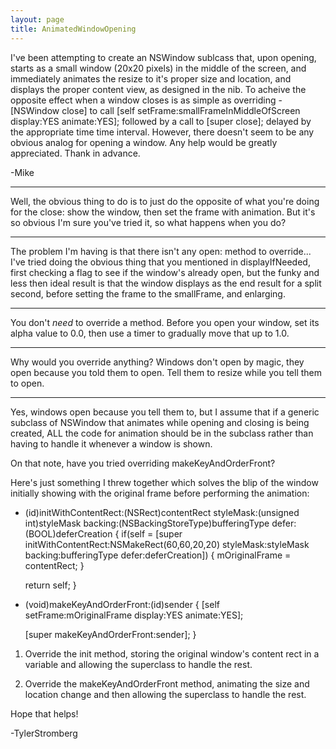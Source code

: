 ```yaml
---
layout: page
title: AnimatedWindowOpening
---
```





I've been attempting to create an NSWindow sublcass that, upon opening, starts as a small window (20x20 pixels) in the middle of the screen, and immediately animates the resize to it's proper size and location, and displays the proper content view, as designed in the nib.  To acheive the opposite effect when a window closes is as simple as overriding -[NSWindow close] to call [self setFrame:smallFrameInMiddleOfScreen display:YES animate:YES]; followed by a call to [super close]; delayed by the appropriate time time interval.  However, there doesn't seem to be any obvious analog for opening a window.  Any help would be greatly appreciated.  Thank in advance.


-Mike

----
Well, the obvious thing to do is to just do the opposite of what you're doing for the close: show the window, then set the frame with animation. But it's so obvious I'm sure you've tried it, so what happens when you do?

----
The problem I'm having is that there isn't any open: method to override... I've tried doing the obvious thing that you mentioned in displayIfNeeded, first checking a flag to see if the window's already open, but the funky and less then ideal result is that the window displays as the end result for a split second, before setting the frame to the smallFrame, and enlarging.

----

You don't *need* to override a method. Before you open your window, set its alpha value to 0.0, then use a timer to gradually move that up to 1.0.

----
Why would you override anything? Windows don't open by magic, they open because you told them to open. Tell them to resize while you tell them to open.

----
Yes, windows open because you tell them to, but I assume that if a generic subclass of NSWindow that animates while opening and closing is being created, ALL the code for animation should be in the subclass rather than having to handle it whenever a window is shown.

On that note, have you tried overriding makeKeyAndOrderFront?

Here's just something I threw together which solves the blip of the window initially showing with the original frame before performing the animation:

    
- (id)initWithContentRect:(NSRect)contentRect
				styleMask:(unsigned int)styleMask
				  backing:(NSBackingStoreType)bufferingType 
					defer:(BOOL)deferCreation
{
	if(self = [super initWithContentRect:NSMakeRect(60,60,20,20)
							   styleMask:styleMask
								 backing:bufferingType
								   defer:deferCreation])
	{
		mOriginalFrame = contentRect;
	}
	
	return self;
}

- (void)makeKeyAndOrderFront:(id)sender
{
	[self setFrame:mOriginalFrame
		   display:YES
		   animate:YES];

	
	[super makeKeyAndOrderFront:sender];
}


1. Override the init method, storing the original window's content rect in a variable and allowing the superclass to handle the rest.

2. Override the makeKeyAndOrderFront method, animating the size and location change and then allowing the superclass to handle the rest.

Hope that helps!

-TylerStromberg

